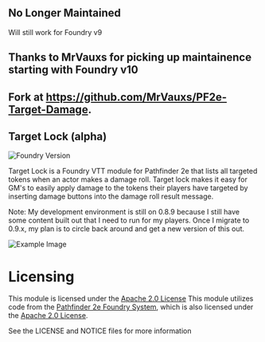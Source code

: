 ## No Longer Maintained
Will still work for Foundry v9

## Thanks to MrVauxs for picking up maintainence starting with Foundry v10
## Fork at https://github.com/MrVauxs/PF2e-Target-Damage.



## Target Lock (alpha)

![Foundry Version](https://img.shields.io/endpoint?url=https://foundryshields.com/version?url=https://raw.githubusercontent.com/WillNichols726/target-lock/release/module.json)

Target Lock is a Foundry VTT module for Pathfinder 2e that lists all targeted tokens when an actor makes a damage roll. Target lock makes it easy for GM's to easily apply damage to the tokens their players have targeted by inserting damage buttons into the damage roll result message.

Note: My development environment is still on 0.8.9 because I still have some content built out that I need to run for my players. Once I migrate to 0.9.x, my plan is to circle back around and get a new version of this out.

![Example Image](https://user-images.githubusercontent.com/45394583/132433408-71a1110d-db2c-4c5f-ada9-d7214876387d.png)

# Licensing

This module is licensed under the [Apache 2.0 License](https://choosealicense.com/licenses/apache-2.0/)
This module utilizes code from the [Pathfinder 2e Foundry System](), which is also licensed under the [Apache 2.0 License](https://choosealicense.com/licenses/apache-2.0/). 

See the LICENSE and NOTICE files for more information
